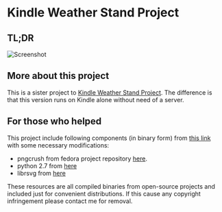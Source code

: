 # Kindle Weather Stand Project

## TL;DR
![Screenshot](https://raw.githubusercontent.com/x-magic/kindle-weather-stand-alone/master/screenshot.png)

## More about this project
This is a sister project to [Kindle Weather Stand Project](https://github.com/x-magic/kindle-weather-display). The difference is that this version runs on Kindle alone without need of a server. 

## For those who helped
This project include following components (in binary form) from [this link](http://www.mobileread.com/forums/showthread.php?t=200621) with some necessary modifications: 

 * pngcrush from fedora project repository [here](http://arm.koji.fedoraproject.org/koji/buildinfo?buildID=11465).
 * python 2.7 from [here](http://www.mobileread.com/forums/showthread.php?t=153930)
 * librsvg from [here](http://www.mobileread.com/forums/showpost.php?p=2743269&postcount=34)

These resources are all compiled binaries from open-source projects and included just for convenient distributions. If this cause any copyright infringement please contact me for removal. 